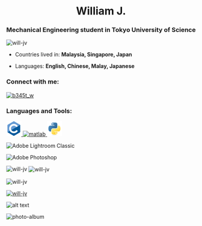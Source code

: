 <h1 align="center">William J.</h1>
<h3 align="center">Mechanical Engineering student in Tokyo University of Science</h3>

<p align="left"> <img src="https://komarev.com/ghpvc/?username=will-jv&label=Visitors&color=e32400&style=flat" alt="will-jv" /> </p>


- Countries lived in: **Malaysia, Singapore, Japan**

- Languages: **English, Chinese, Malay, Japanese**

<h3 align="left">Connect with me:</h3>
<p align="left">
<a href="https://instagram.com/b345t_w" target="blank"><img align="center" src="https://raw.githubusercontent.com/rahuldkjain/github-profile-readme-generator/master/src/images/icons/Social/instagram.svg" alt="b345t_w" height="30" width="40" /></a>
</p>

<h3 align="left">Languages and Tools:</h3>
<p align="left"> <a href="https://www.cprogramming.com/" target="_blank" rel="noreferrer"> <img src="https://raw.githubusercontent.com/devicons/devicon/master/icons/c/c-original.svg" alt="c" width="40" height="40"/> </a> <a href="https://www.mathworks.com/" target="_blank" rel="noreferrer"> <img src="https://upload.wikimedia.org/wikipedia/commons/2/21/Matlab_Logo.png" alt="matlab" width="40" height="40"/> </a> <a href="https://www.python.org" target="_blank" rel="noreferrer"> <img src="https://raw.githubusercontent.com/devicons/devicon/master/icons/python/python-original.svg" alt="python" width="40" height="40"/> </a></p>
 
![Adobe Lightroom Classic](https://img.shields.io/badge/Adobe%20Lightroom%20Classic-31A8FF.svg?style=for-the-badge&logo=Adobe%20Lightroom%20Classic&logoColor=white)

![Adobe Photoshop](https://img.shields.io/badge/adobe%20photoshop-%2331A8FF.svg?style=for-the-badge&logo=adobe%20photoshop&logoColor=white)

<p><img align="left" src="https://github-readme-stats.vercel.app/api/top-langs?username=will-jv&show_icons=true&theme=dark&locale=en&layout=compact" alt="will-jv" /></p>

<p>&nbsp;<img align="center" src="https://github-readme-stats.vercel.app/api?username=will-jv&show_icons=true&theme=dark&locale=en" alt="will-jv" /></p>

<p><img align="center" src="https://github-readme-streak-stats.herokuapp.com/?user=will-jv&theme=dark" alt="will-jv" /></p>


<p align="left"> <a href="https://github.com/ryo-ma/github-profile-trophy"><img src="https://github-profile-trophy.vercel.app/?username=will-jv" alt="will-jv" /></a> </p>



![alt text](https://icons8.com/icon/bZefrDU7buNb/photo-album)


<img width="48" height="48" src="https://img.icons8.com/color/48/000000/photo-album.png" alt="photo-album"/>
